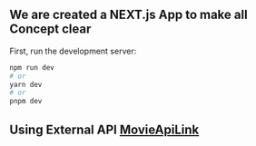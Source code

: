 ## We are created a NEXT.js App to make all Concept clear

First, run the development server:

```bash
npm run dev
# or
yarn dev
# or
pnpm dev
```

## Using External API [MovieApiLink](https://www.themoviedb.org/documentation/api)
